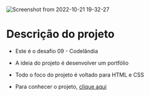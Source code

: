 ![Screenshot from 2022-10-21 19-32-27](https://user-images.githubusercontent.com/81364355/197298468-9923b06b-c89d-4bff-bc0c-94bd6cc58616.png)

# Descrição do projeto

- Este é o desafio 09 - Codelândia

- A ideia do projeto é desenvolver um portfólio

- Todo o foco do projeto é voltado para HTML e CSS

- Para conhecer o projeto, [clique aqui](https://codepen.io/wilsonsdr/full/mdLNLGB)
